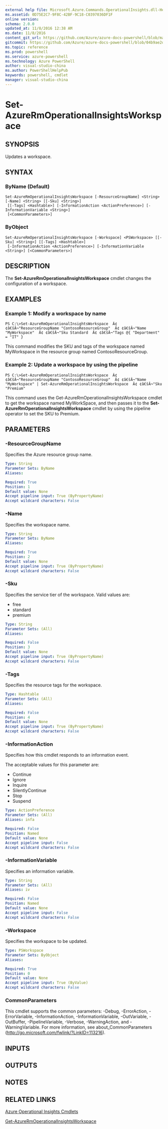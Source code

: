 ```yaml
---
external help file: Microsoft.Azure.Commands.OperationalInsights.dll-Help.xml
ms.assetid: 0D75E2C7-9F8C-42BF-9C18-C0397036DF1F
online version: 
schema: 2.0.0
updated_at: 11/8/2016 12:38 AM
ms.date: 11/8/2016
content_git_url: https://github.com/Azure/azure-docs-powershell/blob/master/azureps-cmdlets-docs/ResourceManager/AzureRM.OperationalInsights/v2.3.0/Set-AzureRmOperationalInsightsWorkspace.md
gitcommit: https://github.com/Azure/azure-docs-powershell/blob/04b9ae2d1c44a3ada330f570237886794cede893/azureps-cmdlets-docs/ResourceManager/AzureRM.OperationalInsights/v2.3.0/Set-AzureRmOperationalInsightsWorkspace.md
ms.topic: reference
ms.prod: powershell
ms.service: azure-powershell
ms.technology: Azure PowerShell
author: visual-studio-china
ms.author: PowerShellHelpPub
keywords: powershell, cmdlet
manager: visual-studio-china
---
```


# Set-AzureRmOperationalInsightsWorkspace

## SYNOPSIS
Updates a workspace.

## SYNTAX

### ByName (Default)
```
Set-AzureRmOperationalInsightsWorkspace [-ResourceGroupName] <String> [-Name] <String> [[-Sku] <String>]
 [[-Tags] <Hashtable>] [-InformationAction <ActionPreference>] [-InformationVariable <String>]
 [<CommonParameters>]
```

### ByObject
```
Set-AzureRmOperationalInsightsWorkspace [-Workspace] <PSWorkspace> [[-Sku] <String>] [[-Tags] <Hashtable>]
 [-InformationAction <ActionPreference>] [-InformationVariable <String>] [<CommonParameters>]
```

## DESCRIPTION
The **Set-AzureRmOperationalInsightsWorkspace** cmdlet changes the configuration of a workspace.

## EXAMPLES

### Example 1: Modify a workspace by name
```
PS C:\>Set-AzureRmOperationalInsightsWorkspace  Â¢ ¢â€šÂ¬"ResourceGroupName "ContosoResourceGroup"  Â¢ ¢â€šÂ¬"Name "MyWorkspace"  Â¢ ¢â€šÂ¬"Sku Standard  Â¢ ¢â€šÂ¬"Tags @{ "Department" = "IT" }
```

This command modifies the SKU and tags of the workspace named MyWorkspace in the resource group named ContosoResourceGroup.

### Example 2: Update a workspace by using the pipeline
```
PS C:\>Get-AzureRmOperationalInsightsWorkspace  Â¢ ¢â€šÂ¬"ResourceGroupName "ContosoResourceGroup"  Â¢ ¢â€šÂ¬"Name "MyWorkspace" | Set-AzureRmOperationalInsightsWorkspace  Â¢ ¢â€šÂ¬"Sku "Premium"
```

This command uses the Get-AzureRmOperationalInsightsWorkspace cmdlet to get the workspace named MyWorkSpace, and then passes it to the **Set-AzureRmOperationalInsightsWorkspace** cmdlet by using the pipeline operator to set the SKU to Premium.

## PARAMETERS

### -ResourceGroupName
Specifies the Azure resource group name.

```yaml
Type: String
Parameter Sets: ByName
Aliases: 

Required: True
Position: 1
Default value: None
Accept pipeline input: True (ByPropertyName)
Accept wildcard characters: False
```

### -Name
Specifies the workspace name.

```yaml
Type: String
Parameter Sets: ByName
Aliases: 

Required: True
Position: 2
Default value: None
Accept pipeline input: True (ByPropertyName)
Accept wildcard characters: False
```

### -Sku
Specifies the service tier of the workspace.
Valid values are: 

- free
- standard
- premium

```yaml
Type: String
Parameter Sets: (All)
Aliases: 

Required: False
Position: 3
Default value: None
Accept pipeline input: True (ByPropertyName)
Accept wildcard characters: False
```

### -Tags
Specifies the resource tags for the workspace.

```yaml
Type: Hashtable
Parameter Sets: (All)
Aliases: 

Required: False
Position: 4
Default value: None
Accept pipeline input: True (ByPropertyName)
Accept wildcard characters: False
```

### -InformationAction
Specifies how this cmdlet responds to an information event.

The acceptable values for this parameter are:

- Continue
- Ignore
- Inquire
- SilentlyContinue
- Stop
- Suspend

```yaml
Type: ActionPreference
Parameter Sets: (All)
Aliases: infa

Required: False
Position: Named
Default value: None
Accept pipeline input: False
Accept wildcard characters: False
```

### -InformationVariable
Specifies an information variable.

```yaml
Type: String
Parameter Sets: (All)
Aliases: iv

Required: False
Position: Named
Default value: None
Accept pipeline input: False
Accept wildcard characters: False
```

### -Workspace
Specifies the workspace to be updated.

```yaml
Type: PSWorkspace
Parameter Sets: ByObject
Aliases: 

Required: True
Position: 0
Default value: None
Accept pipeline input: True (ByValue)
Accept wildcard characters: False
```

### CommonParameters
This cmdlet supports the common parameters: -Debug, -ErrorAction, -ErrorVariable, -InformationAction, -InformationVariable, -OutVariable, -OutBuffer, -PipelineVariable, -Verbose, -WarningAction, and -WarningVariable. For more information, see about_CommonParameters (http://go.microsoft.com/fwlink/?LinkID=113216).

## INPUTS

## OUTPUTS

## NOTES

## RELATED LINKS

[Azure Operational Insights Cmdlets](xref:ResourceManager/AzureRM.OperationalInsights/v2.3.0/AzureRM.OperationalInsights.md)

[Get-AzureRmOperationalInsightsWorkspace](xref:ResourceManager/AzureRM.OperationalInsights/v2.3.0/Get-AzureRmOperationalInsightsWorkspace.md)


